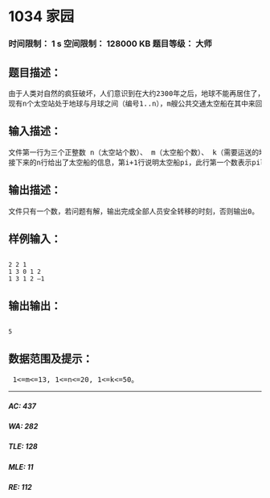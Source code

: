 # 1034 家园   
### 时间限制： 1 s     空间限制： 128000 KB     题目等级： 大师  
## 题目描述：  

<pre>
由于人类对自然的疯狂破坏，人们意识到在大约2300年之后，地球不能再居住了，于是在月球上建立了新的绿地，以便在需要时移民。令人意想不到的是，2177年冬由于未知的原因，地球环境发生了连锁崩溃，人类必须在最短的时间内迁往月球。  
现有n个太空站处于地球与月球之间（编号1..n），m艘公共交通太空船在其中来回穿梭，每个太空站Si可容纳无限的人，每艘太空船pi只可容纳Hpi人。对于每一艘太空船pi，将周期性地停靠一系列的太空站（Si1,Si2…Sir），如：（1，3，4）表示停靠太空站1 3 4 1 3 4 1 3 4 …。 任一艘太空船从任一个太空站驶往另一个任意的太空站耗时为1。人只能在太空船停靠太空站（或地球、月球）时上船或下船。初始时的人全在地球上，太空船全在初始站（太空船pi处于Si1），目标是让所有的人尽快地全部转移到月球上。
</pre>
  
  
## 输入描述：  

<pre>
文件第一行为三个正整数 n（太空站个数）、 m（太空船个数）、 k（需要运送的地球上的人的个数），其中 1<=m<=13, 1<=n<=20, 1<=k<=50。  
接下来的n行给出了太空船的信息，第i+1行说明太空船pi，此行第一个数表示pi可容纳的人数Hpi，第二个数表示pi停靠一个周期的太空站个数r，1<=r<=n+2, 随后r个数便是停靠的太空站的编号(Si1,Si2,…,Sir), 地球用0表示，月球用-1表示。0时刻时，所有太空船都在初始站，随后开始运行，在时刻1，2，3…等正点时刻各艘太空船停靠相应的太空站，即人只有在0,1,2…等正点时刻才能上下太空船。
</pre>
  
  
## 输出描述：  

<pre>
文件只有一个数，若问题有解，输出完成全部人员安全转移的时刻，否则输出0。
</pre>
  
  
## 样例输入：  

<pre><code>
2 2 1 
1 3 0 1 2
1 3 1 2 –1
</code></pre>
  
  
## 输出输出：  

<pre><code>
5
</code></pre>
  
  
## 数据范围及提示：  

<pre>
 1<=m<=13, 1<=n<=20, 1<=k<=50。
</pre>
  
  
***  

##### AC: 437  
##### WA: 282  
##### TLE: 128  
##### MLE: 11  
##### RE: 112  
